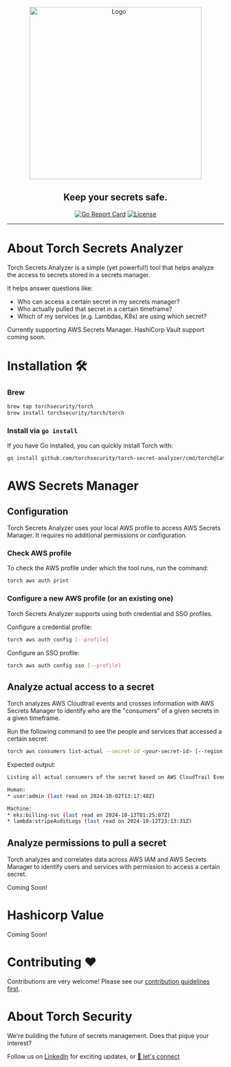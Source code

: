 <p align="center"> 
  <img alt="Logo" src="assets/torch-banner.png" height="400">
</p>  

<h2 align="center">Keep your secrets safe.</h2>

<div align="center">

[![Go Report Card](https://goreportcard.com/badge/github.com/torchsecurity/torch-secret-analyzer)](https://goreportcard.com/report/github.com/torchsecurity/torch-secret-analyzer)
[![License](https://img.shields.io/badge/license-AGPL--3.0-brightgreen)](/LICENSE)

</div>

---

# About Torch Secrets Analyzer

Torch Secrets Analyzer is a simple (yet powerful!) tool that helps analyze the access to secrets stored in a secrets manager.

It helps answer questions like:
- Who can access a certain secret in my secrets manager?
- Who actually pulled that secret in a certain timeframe?
- Which of my services (e.g. Lambdas, K8s) are using which secret?

Currently supporting AWS Secrets Manager. HashiCorp Vault support coming soon.

# Installation 🛠️

### Brew

```bash
brew tap torchsecurity/torch
brew install torchsecurity/torch/torch
```

### Install via `go install`

If you have Go installed, you can quickly install Torch with:

```bash
go install github.com/torchsecurity/torch-secret-analyzer/cmd/torch@latest
```

# AWS Secrets Manager

## Configuration

Torch Secrets Analyzer uses your local AWS profile to access AWS Secrets Manager. It requires no additional permissions or configuration.

### Check AWS profile

To check the AWS profile under which the tool runs, run the command:

```bash
torch aws auth print
```

### Configure a new AWS profile (or an existing one)

Torch Secrets Analyzer supports using both credential and SSO profiles.

Configure a credential profile:

```bash
torch aws auth config [--profile]
```

Configure an SSO profile:

```bash
torch aws auth config sso [--profile]
```

## Analyze actual access to a secret

Torch analyzes AWS Cloudtrail events and crosses information with AWS Secrets Manager to identify who are the "consumers" of a given secrets in a given timeframe.

Run the following command to see the people and services that accessed a certain secret:

```bash
torch aws consumers list-actual --secret-id <your-secret-id> [--region <aws-region>] [--profile <your-local-aws-profile-to-use>] [--days-back <14>]
```

Expected output:

```bash
Listing all actual consumers of the secret based on AWS CloudTrail Events, filtering for read events in the last 14 days...

Human:
* user:admin (last read on 2024-10-02T13:17:48Z)

Machine:
* eks:billing-svc (last read on 2024-10-13T01:25:07Z)
* lambda:stripeAuditLogs (last read on 2024-10-12T23:13:31Z)
```

## Analyze permissions to pull a secret

Torch analyzes and correlates data across AWS IAM and AWS Secrets Manager to identify users and services with permission to access a certain secret.

Coming Soon!

# Hashicorp Value

Coming Soon!

# Contributing :heart:

Contributions are very welcome! Please see our [contribution guidelines first](CONTRIBUTING.md).

# About Torch Security

We're building the future of secrets management. Does that pique your interest?

Follow us on [LinkedIn](https://www.linkedin.com/company/torchsec) for exciting updates, or [📧 let's connect](mailto:hello@torch.security)


